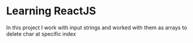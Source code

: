 # Learning ReactJS

In this project I work with input strings and worked with them as arrays to delete char at specific index

